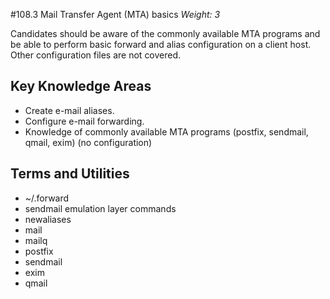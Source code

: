 #108.3 Mail Transfer Agent (MTA) basics
*Weight: 3*

Candidates should be aware of the commonly available MTA programs and be able to perform basic forward and alias configuration on a client host. Other configuration files are not covered.

## Key Knowledge Areas
- Create e-mail aliases.
- Configure e-mail forwarding.
- Knowledge of commonly available MTA programs (postfix, sendmail, qmail, exim) (no configuration)

## Terms and Utilities
- ~/.forward
- sendmail emulation layer commands
- newaliases
- mail
- mailq
- postfix
- sendmail
- exim
- qmail

